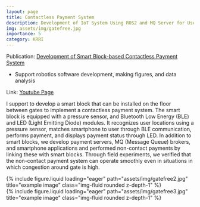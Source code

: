 ```yaml
---
layout: page
title: Contactless Payment System
description: Development of IoT System Using ROS2 and MQ Server for User Position Tracking on Smart Blocks
img: assets/img/gatefree.jpg
importance: 5
category: KRRI
---
```


Publication: <a href="https://www.youtube.com/watch?v=iZ9_CQgoa7w">Development of Smart Block-based Contactless Payment System</a>
- Support robotics software development, making figures, and data analysis

Link: <a href="https://www.youtube.com/watch?v=iZ9_CQgoa7w">Youtube Page</a>

I support to develop a smart block that can be installed on the floor between gates to implement a contactless payment system. The smart block is equipped with a pressure sensor, and Bluetooth Low Energy (BLE) and LED (Light Emitting Diode) modules. It recognizes user locations using a pressure sensor, matches smartphone to user through BLE communication, performs payment, and displays payment status through LED. In addition to smart blocks, we develop payment servers, MQ (Message Queue) brokers, and smartphone applications and performed non-contact payments by linking these with smart blocks. Through field experiments, we verified that the non-contact payment system can operate smoothly even in situations in which congestion around gate is high.

<div class="row">
    <div class="col-sm mt-3 mt-md-0">
        {% include figure.liquid loading="eager" path="assets/img/gatefree2.jpg" title="example image" class="img-fluid rounded z-depth-1" %}
    </div>
    <div class="col-sm mt-3 mt-md-0">
        {% include figure.liquid loading="eager" path="assets/img/gatefree3.jpg" title="example image" class="img-fluid rounded z-depth-1" %}
    </div>
</div>
